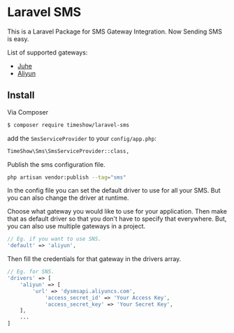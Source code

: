 # Laravel SMS

This is a Laravel Package for SMS Gateway Integration. Now Sending SMS is easy.

List of supported gateways:
- [Juhe](https://www.juhe.cn/)
- [Aliyun](https://www.aliyun.com/product/sms)

## Install

Via Composer

```bash
$ composer require timeshow/laravel-sms
```

add the `SmsServiceProvider` to your `config/app.php`:

``` bash
TimeShow\Sms\SmsServiceProvider::class,
```

Publish the sms configuration file.

``` bash
php artisan vendor:publish --tag="sms"
```

In the config file you can set the default driver to use for all your SMS. But you can also change the driver at
runtime.

Choose what gateway you would like to use for your application. Then make that as default driver so that you don't have
to specify that everywhere. But, you can also use multiple gateways in a project.

```php
// Eg. if you want to use SNS.
'default' => 'aliyun',
```

Then fill the credentials for that gateway in the drivers array.

```php
// Eg. for SNS.
'drivers' => [
    'aliyun' => [
        'url' => 'dysmsapi.aliyuncs.com',
            'access_secret_id' => 'Your Access Key',
            'access_secret_key' => 'Your Secret Key',
    ],
    ...
]
```